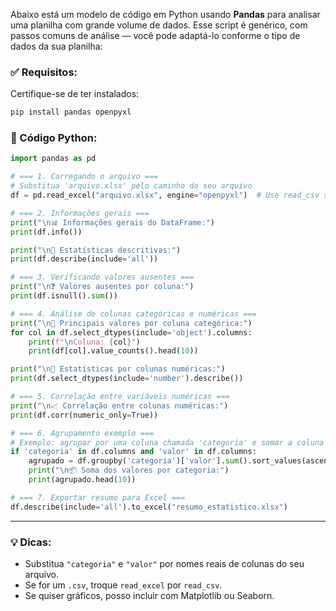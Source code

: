 Abaixo está um modelo de código em Python usando **Pandas** para analisar uma planilha com grande volume de dados. Esse script é genérico, com passos comuns de análise — você pode adaptá-lo conforme o tipo de dados da sua planilha:

### ✅ Requisitos:

Certifique-se de ter instalados:

```bash
pip install pandas openpyxl
```

### 📄 Código Python:

```python
import pandas as pd

# === 1. Carregando o arquivo ===
# Substitua 'arquivo.xlsx' pelo caminho do seu arquivo
df = pd.read_excel("arquivo.xlsx", engine="openpyxl")  # Use read_csv se for .csv

# === 2. Informações gerais ===
print("\n📊 Informações gerais do DataFrame:")
print(df.info())

print("\n🔢 Estatísticas descritivas:")
print(df.describe(include='all'))

# === 3. Verificando valores ausentes ===
print("\n❓ Valores ausentes por coluna:")
print(df.isnull().sum())

# === 4. Análise de colunas categóricas e numéricas ===
print("\n📌 Principais valores por coluna categórica:")
for col in df.select_dtypes(include='object').columns:
    print(f"\nColuna: {col}")
    print(df[col].value_counts().head(10))

print("\n📌 Estatísticas por colunas numéricas:")
print(df.select_dtypes(include='number').describe())

# === 5. Correlação entre variáveis numéricas ===
print("\n📈 Correlação entre colunas numéricas:")
print(df.corr(numeric_only=True))

# === 6. Agrupamento exemplo ===
# Exemplo: agrupar por uma coluna chamada 'categoria' e somar a coluna 'valor'
if 'categoria' in df.columns and 'valor' in df.columns:
    agrupado = df.groupby('categoria')['valor'].sum().sort_values(ascending=False)
    print("\n📦 Soma dos valores por categoria:")
    print(agrupado.head(10))

# === 7. Exportar resumo para Excel ===
df.describe(include='all').to_excel("resumo_estatistico.xlsx")
```

---

### 💡 Dicas:

* Substitua `"categoria"` e `"valor"` por nomes reais de colunas do seu arquivo.
* Se for um `.csv`, troque `read_excel` por `read_csv`.
* Se quiser gráficos, posso incluir com Matplotlib ou Seaborn.

